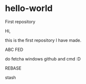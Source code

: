 # hello-world
First repository

Hi,

this is the first repository I have made.

ABC
FED

do fetcha
windows github and cmd :D

REBASE

stash